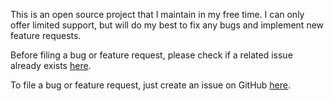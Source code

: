 This is an open source project that I maintain in my free time. I can only offer limited support, but will do my best to fix any bugs and implement new feature requests.

Before filing a bug or feature request, please check if a related issue already exists [here](https://github.com/cuserroro/hello-netcoreapp/issues).

To file a bug or feature request, just create an issue on GitHub [here](https://github.com/cuserroro/hello-netcoreapp/issues/new).